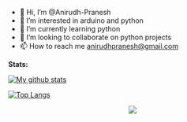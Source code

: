 - 👋 Hi, I’m @Anirudh-Pranesh
- 👀 I’m interested in arduino and python
- 🌱 I’m currently learning python
- 💞️ I’m looking to collaborate on python projects
- 📫 How to reach me anirudhpranesh@gmail.com

**Stats:**

[![My github stats](https://github-readme-stats.vercel.app/api?username=Anirudh-Pranesh&theme=blue-green\&rank_icon=github)](https://github.com/anuraghazra/github-readme-stats)</br>

[![Top Langs](https://github-readme-stats.vercel.app/api/top-langs/?username=Anirudh-Pranesh&layout=donut&theme=blue-green)](https://github.com/anuraghazra/github-readme-stats)</br>

<div align="center">
<img src="https://komarev.com/ghpvc/?username=Anirudh-Pranesh&&style=flat-square" align="center" />
</div>  

<!---
Anirudh-Pranesh/Anirudh-Pranesh is a ✨ special ✨ repository because its `README.md` (this file) appears on your GitHub profile.
You can click the Preview link to take a look at your changes.
--->
